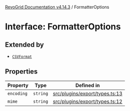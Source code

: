 [RevoGrid Documentation v4.14.3](README.md) / FormatterOptions

# Interface: FormatterOptions

## Extended by

- [`CSVFormat`](Interface.CSVFormat.md)

## Properties

| Property | Type | Defined in |
| ------ | ------ | ------ |
| `encoding` | `string` | [src/plugins/export/types.ts:13](https://github.com/revolist/revogrid/blob/4d3feb8340f534dd1ff6941b4d5b83d4d4e2474c/src/plugins/export/types.ts#L13) |
| `mime` | `string` | [src/plugins/export/types.ts:12](https://github.com/revolist/revogrid/blob/4d3feb8340f534dd1ff6941b4d5b83d4d4e2474c/src/plugins/export/types.ts#L12) |
